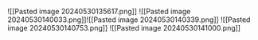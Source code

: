 ![[Pasted image 20240530135617.png]]
![[Pasted image 20240530140033.png]]![[Pasted image 20240530140339.png]]
![[Pasted image 20240530140753.png]]
![[Pasted image 20240530141000.png]]
